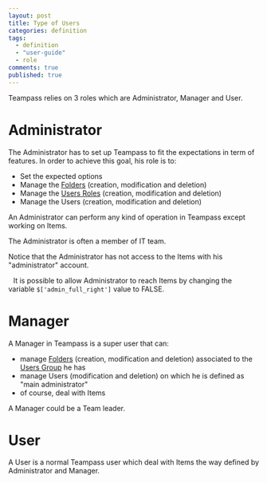 ```yaml
---
layout: post
title: Type of Users
categories: definition
tags: 
  - definition
  - "user-guide"
  - role
comments: true
published: true
---
```





<div style="message">
Teampass relies on 3 roles which are Administrator, Manager and User.
</div>

# Administrator

The Administrator has to set up Teampass to fit the expectations in term of features.
In order to achieve this goal, his role is to:

* Set the expected options
* Manage the [Folders](./2014-04-20-managing-folders) (creation, modification and deletion)
* Manage the [Users Roles](./2014-04-20-managing-roles) (creation, modification and deletion)
* Manage the Users (creation, modification and deletion)

An Administrator can perform any kind of operation in Teampass except working on Items.

The Administrator is often a member of IT team.

Notice that the Administrator has not access to the Items with his "administrator" account.

<i class="fa fa-bell" style="margin-right:10px;"></i>It is possible to allow Administrator to reach Items by changing the variable `$['admin_full_right']` value to FALSE.

# Manager

A Manager in Teampass is a super user that can:

* manage [Folders](./2014-04-20-managing-folders) (creation, modification and deletion) associated to the [Users Group]() he has
* manage Users (modification and deletion) on which he is defined as "main administrator"
* of course, deal with Items

A Manager could be a Team leader.

# User

A User is a normal Teampass user which deal with Items the way defined by Administrator and Manager.
